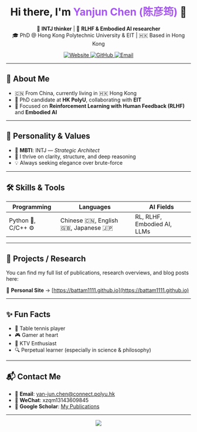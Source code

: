 <!-- README.md (GitHub Profile) -->

<div align="center">
<!--   <img src="https://avatars.githubusercontent.com/u/75498408?v=4" width="120" style="border-radius: 50%;" /> -->
  <h1 align="center">Hi there, I'm <span style="color:#a855f7;">Yanjun Chen (陈彦筠)</span> 👋</h1>
  <p align="center">
    🧠 <strong>INTJ thinker</strong> | 🤖 <strong>RLHF & Embodied AI researcher</strong> <br/>
    🎓 PhD @ Hong Kong Polytechnic University & EIT | 🇭🇰 Based in Hong Kong
  </p>
  <p align="center">
    <a href="https://battam1111.github.io" target="_blank">
      <img alt="Website" src="https://img.shields.io/badge/Visit-Personal%20Site-blue?style=flat-square&logo=githubpages" />
    </a>
    <a href="https://github.com/Battam1111" target="_blank">
      <img alt="GitHub" src="https://img.shields.io/badge/GitHub-Battam1111-black?style=flat-square&logo=github" />
    </a>
    <a href="mailto:yan-jun.chen@connect.polyu.hk">
      <img alt="Email" src="https://img.shields.io/badge/Email-Contact%20Me-red?style=flat-square&logo=gmail" />
    </a>
  </p>
</div>

---

## 🧬 About Me

- 🇨🇳 From China, currently living in 🇭🇰 Hong Kong
- 🏫 PhD candidate at **HK PolyU**, collaborating with **EIT**
- 🔬 Focused on **Reinforcement Learning with Human Feedback (RLHF)** and **Embodied AI**

---

## 🧠 Personality & Values

- 🧭 **MBTI**: INTJ — *Strategic Architect*
- 📐 I thrive on clarity, structure, and deep reasoning
- 💡 Always seeking elegance over brute-force

---

## 🛠️ Skills & Tools

| Programming | Languages | AI Fields |
|-------------|-----------|-----------|
| Python 🐍, C/C++ ⚙️ | Chinese 🇨🇳, English 🇬🇧, Japanese 🇯🇵 | RL, RLHF, Embodied AI, LLMs |

---

## 💼 Projects / Research

You can find my full list of publications, research overviews, and blog posts here:

🔗 **Personal Site** → [https://battam1111.github.io](https://battam1111.github.io)

---

## ✨ Fun Facts

- 🏓 Table tennis player
- 🎮 Gamer at heart
- 🎤 KTV Enthusiast
- 🔍 Perpetual learner (especially in science & philosophy)

---

## 📬 Contact Me

- 📧 **Email**: [yan-jun.chen@connect.polyu.hk](mailto:yan-jun.chen@connect.polyu.hk)
- 💬 **WeChat**: xzqm13143609845
- 🧠 **Google Scholar**: [My Publications](https://scholar.google.com.hk/citations?user=Zg8cX0sAAAAJ)

---

<div align="center">
  <img src="https://capsule-render.vercel.app/api?type=waving&color=6b21a8&height=120&section=footer"/>
</div>
